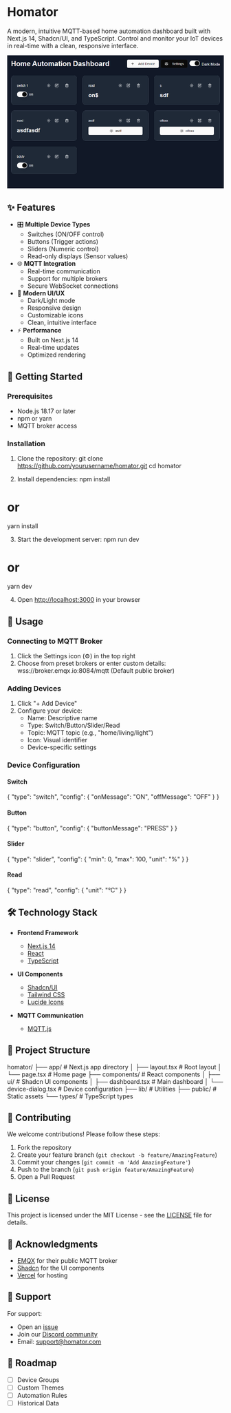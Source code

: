 # Homator

A modern, intuitive MQTT-based home automation dashboard built with Next.js 14, Shadcn/UI, and TypeScript. Control and monitor your IoT devices in real-time with a clean, responsive interface.

![Homator Dashboard](public/dashboard-preview.png)

## ✨ Features

- 🎛️ **Multiple Device Types**
  - Switches (ON/OFF control)
  - Buttons (Trigger actions)
  - Sliders (Numeric control)
  - Read-only displays (Sensor values)
- 🌐 **MQTT Integration**
  - Real-time communication
  - Support for multiple brokers
  - Secure WebSocket connections
- 🎨 **Modern UI/UX**
  - Dark/Light mode
  - Responsive design
  - Customizable icons
  - Clean, intuitive interface
- ⚡ **Performance**
  - Built on Next.js 14
  - Real-time updates
  - Optimized rendering

## 🚀 Getting Started

### Prerequisites

- Node.js 18.17 or later
- npm or yarn
- MQTT broker access

### Installation

1. Clone the repository:
git clone https://github.com/yourusername/homator.git
cd homator

2. Install dependencies:
npm install
# or
yarn install

3. Start the development server:
npm run dev
# or
yarn dev

4. Open [http://localhost:3000](http://localhost:3000) in your browser

## 📱 Usage

### Connecting to MQTT Broker

1. Click the Settings icon (⚙️) in the top right
2. Choose from preset brokers or enter custom details:
   wss://broker.emqx.io:8084/mqtt  (Default public broker)

### Adding Devices

1. Click "+ Add Device"
2. Configure your device:
   - Name: Descriptive name
   - Type: Switch/Button/Slider/Read
   - Topic: MQTT topic (e.g., "home/living/light")
   - Icon: Visual identifier
   - Device-specific settings

### Device Configuration

#### Switch
{
  "type": "switch",
  "config": {
    "onMessage": "ON",
    "offMessage": "OFF"
  }
}

#### Button
{
  "type": "button",
  "config": {
    "buttonMessage": "PRESS"
  }
}

#### Slider
{
  "type": "slider",
  "config": {
    "min": 0,
    "max": 100,
    "unit": "%"
  }
}

#### Read
{
  "type": "read",
  "config": {
    "unit": "°C"
  }
}

## 🛠️ Technology Stack

- **Frontend Framework**
  - [Next.js 14](https://nextjs.org/)
  - [React](https://reactjs.org/)
  - [TypeScript](https://www.typescriptlang.org/)

- **UI Components**
  - [Shadcn/UI](https://ui.shadcn.com/)
  - [Tailwind CSS](https://tailwindcss.com/)
  - [Lucide Icons](https://lucide.dev/)

- **MQTT Communication**
  - [MQTT.js](https://github.com/mqttjs/MQTT.js)

## 📁 Project Structure

homator/
├── app/                    # Next.js app directory
│   ├── layout.tsx         # Root layout
│   └── page.tsx           # Home page
├── components/            # React components
│   ├── ui/               # Shadcn UI components
│   ├── dashboard.tsx     # Main dashboard
│   └── device-dialog.tsx # Device configuration
├── lib/                  # Utilities
├── public/               # Static assets
└── types/                # TypeScript types

## 🤝 Contributing

We welcome contributions! Please follow these steps:

1. Fork the repository
2. Create your feature branch (`git checkout -b feature/AmazingFeature`)
3. Commit your changes (`git commit -m 'Add AmazingFeature'`)
4. Push to the branch (`git push origin feature/AmazingFeature`)
5. Open a Pull Request

## 📝 License

This project is licensed under the MIT License - see the [LICENSE](LICENSE) file for details.

## 🙏 Acknowledgments

- [EMQX](https://www.emqx.io/) for their public MQTT broker
- [Shadcn](https://twitter.com/shadcn) for the UI components
- [Vercel](https://vercel.com) for hosting

## 💬 Support

For support:
- Open an [issue](https://github.com/yourusername/homator/issues)
- Join our [Discord community](https://discord.gg/yourdiscord)
- Email: support@homator.com

## 🔮 Roadmap

- [ ] Device Groups
- [ ] Custom Themes
- [ ] Automation Rules
- [ ] Historical Data